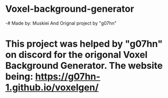 # Voxel-background-generator
-# Made by: Muskiei And Orignal project by "g07hn"










# **This project was helped by "g07hn" on discord for the origonal Voxel Background Generator. The website being: https://g07hn-1.github.io/voxelgen/**
